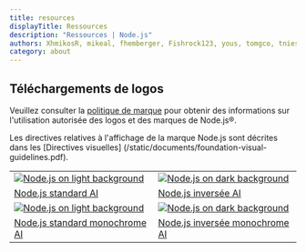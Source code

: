 ```yaml
---
title: resources
displayTitle: Ressources 
description: "Ressources | Node.js"
authors: XhmikosR, mikeal, fhemberger, Fishrock123, yous, tomgco, tniessen, SMcCandlish, saadq, Trott, Gornstats, piperchester, naoufal, lpinca, j9t, bnoordhuis, harshadsabne, Chris911, MrJithil, AugustinMauroy
category: about
---
```


## Téléchargements de logos

<!--lint disable nodejs-links-->

Veuillez consulter la [politique de marque](/trademark) pour obtenir des informations sur l'utilisation autorisée des logos et des marques de Node.js®.

<!--lint enable nodejs-links-->

<!--lint disable nodejs-links-->

Les directives relatives à l'affichage de la marque Node.js sont décrites dans les [Directives visuelles] (/static/documents/foundation-visual-guidelines.pdf).

<!--lint enable nodejs-links-->

<table class="resources-logos">
  <tr>
    <td class="bg-white"><a href="/static/images/logos/nodejs-new-pantone-black.ai"><img src="/static/images/logos/nodejs-new-pantone-black.svg" alt="Node.js on light background"/></a></td>
    <td class="bg-node-gray"><a href="/static/images/logos/nodejs-new-pantone-white.ai"><img src="/static/images/logos/nodejs-new-pantone-white.svg" alt="Node.js on dark background"/></a></td>
  </tr>
  <tr>
    <td><a href="/static/images/logos/nodejs-new-pantone-black.ai">Node.js standard AI</a></td>
    <td><a href="/static/images/logos/nodejs-new-pantone-white.ai">Node.js inversée AI</a></td>
  </tr>
  <tr>
    <td class="bg-white"><a href="/static/images/logos/nodejs-new-black.ai"><img src="/static/images/logos/nodejs-new-black.svg" alt="Node.js on light background"/></a></td>
    <td class="bg-node-gray"><a href="/static/images/logos/nodejs-new-white.ai"><img src="/static/images/logos/nodejs-new-white.svg" alt="Node.js on dark background"/></a></td>
  </tr>
  <tr>
    <td><a href="/static/images/logos/nodejs-new-black.ai">Node.js standard monochrome AI</a></td>
    <td><a href="/static/images/logos/nodejs-new-white.ai">Node.js inversée monochrome AI</a></td>
  </tr>
</table>
